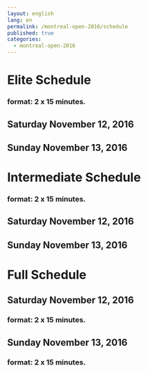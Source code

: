 ```yaml
---
layout: english
lang: en
permalink: /montreal-open-2016/schedule
published: true
categories:
  - montreal-open-2016
---
```


# Elite Schedule

### format: 2 x 15 minutes.

## Saturday November 12, 2016


## Sunday November 13, 2016


# Intermediate Schedule

### format: 2 x 15 minutes.

## Saturday November 12, 2016

## Sunday November 13, 2016


# Full Schedule

## Saturday November 12, 2016

### format: 2 x 15 minutes.

## Sunday November 13, 2016

### format: 2 x 15 minutes.

